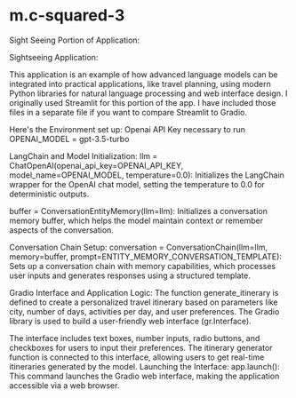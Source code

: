 # m.c-squared-3




Sight Seeing Portion of Application:  

Sightseeing Application:

This application is an example of how advanced language models can be integrated into practical applications, like travel planning, using modern Python libraries for natural language processing and web interface design. I originally used Streamlit for this portion of the app.  I have included those files in a separate file if you want to compare Streamlit to Gradio.

Here's the Environment set up:
Openai API Key necessary to run
OPENAI_MODEL = gpt-3.5-turbo

LangChain and Model Initialization:  llm = ChatOpenAI(openai_api_key=OPENAI_API_KEY, model_name=OPENAI_MODEL, temperature=0.0): Initializes the LangChain wrapper for the OpenAI chat model, setting the temperature to 0.0 for deterministic outputs.

buffer = ConversationEntityMemory(llm=llm): Initializes a conversation memory buffer, which helps the model maintain context or remember aspects of the conversation.

Conversation Chain Setup:  conversation = ConversationChain(llm=llm, memory=buffer, prompt=ENTITY_MEMORY_CONVERSATION_TEMPLATE): Sets up a conversation chain with memory capabilities, which processes user inputs and generates responses using a structured template.

Gradio Interface and Application Logic:  The function generate_itinerary is defined to create a personalized travel itinerary based on parameters like city, number of days, activities per day, and user preferences. The Gradio library is used to build a user-friendly web interface (gr.Interface). 

The interface includes text boxes, number inputs, radio buttons, and checkboxes for users to input their preferences. The itinerary generator function is connected to this interface, allowing users to get real-time itineraries generated by the model.  Launching the Interface:  app.launch(): This command launches the Gradio web interface, making the application accessible via a web browser. 
